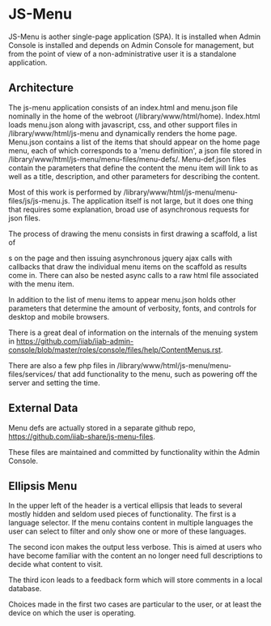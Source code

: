 # JS-Menu

JS-Menu is aother single-page application (SPA). It is installed when Admin Console is installed and depends on Admin Console for management, but from the point of view of a non-administrative user it is a standalone application.

## Architecture

The js-menu application consists of an index.html and menu.json file nominally in the home of the webroot (/library/www/html/home). Index.html loads menu.json along with javascript, css, and other support files in /library/www/html/js-menu and dynamically renders the home page. Menu.json contains a list of the items that should appear on the home page menu, each of which corresponds to a 'menu definition', a json file stored in /library/www/html/js-menu/menu-files/menu-defs/. Menu-def.json files contain the parameters that define the content the menu item will link to as well as a title, description, and other parameters for describing the content.

Most of this work is performed by /library/www/html/js-menu/menu-files/js/js-menu.js. The application itself is not large, but it does one thing that requires some explanation, broad use of asynchronous requests for json files.

The process of drawing the menu consists in first drawing a scaffold, a list of <div>s on the page and then issuing asynchronous jquery ajax calls with callbacks that draw the individual menu items on the scaffold as results come in. There can also be nested async calls to a raw html file associated with the menu item.

In addition to the list of menu items to appear menu.json holds other parameters that determine the amount of verbosity, fonts, and controls for desktop and mobile browsers.

There is a great deal of information on the internals of the menuing system in https://github.com/iiab/iiab-admin-console/blob/master/roles/console/files/help/ContentMenus.rst.

There are also a few php files in /library/www/html/js-menu/menu-files/services/ that add functionality to the menu, such as powering off the server and setting the time.

## External Data

Menu defs are actually stored in a separate github repo, https://github.com/iiab-share/js-menu-files.

These files are maintained and committed by functionality within the Admin Console.


## Ellipsis Menu

In the upper left of the header is a vertical ellipsis that leads to several mostly hidden and seldom used pieces of functionality. The first is a language selector. If the menu contains content in multiple languages the user can select to filter and only show one or more of these languages.

The second icon makes the output less verbose. This is aimed at users who have become familiar with the content an no longer need full descriptions to decide what content to visit.

The third icon leads to a feedback form which will store comments in a local database.

Choices made in the first two cases are particular to the user, or at least the device on which the user is operating.
